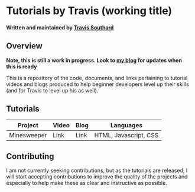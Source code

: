 # Tutorials by Travis (working title)
#### Written and maintained by [Travis Southard](https://travissouthard.com/)

## Overview

**Note, this is still a work in progress. Look to [my blog](https://travissouthard.com/blog) for updates when this is ready**

This is a repository of the code, documents, and links pertaining to tutorial videos and blogs produced to help beginner developers level up their skills (and for Travis to level up his as well).

## Tutorials

| Project | Video | Blog | Languages    |
|---------|-------|------|--------------|
| Minesweeper | Link  | Link | HTML, Javascript, CSS |

## Contributing

I am not currently seeking contributions, but as the tutorials are released, I will start accepting contributions to improve the quality of the projects and especially to help make these as clear and instructive as possible.